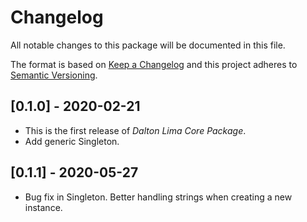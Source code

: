 # Changelog

All notable changes to this package will be documented in this file.

The format is based on [Keep a Changelog](http://keepachangelog.com/en/1.0.0/)
and this project adheres to [Semantic Versioning](http://semver.org/spec/v2.0.0.html).

## [0.1.0] - 2020-02-21

* This is the first release of *Dalton Lima Core Package*.
* Add generic Singleton.

## [0.1.1] - 2020-05-27

* Bug fix in Singleton. Better handling strings when creating a new instance.
